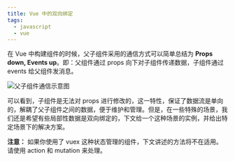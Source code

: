 ```yaml
---
title: Vue 中的双向绑定
tags:
  - javascript
  - vue
---
```


在 Vue 中构建组件的时候，父子组件采用的通信方式可以简单总结为 **Props down, Events up**。即：父组件通过 props 向下对子组件传递数据，子组件通过 events 给父组件发消息。

![父子组件通信示意图](https://vuejs.org/images/props-events.png)

可以看到，子组件是无法对 props 进行修改的，这一特性，保证了数据流是单向的，解耦了父子组件之间的数据，便于维护和管理。但是，在一些特殊的场景，我们还是希望有些局部性数据是双向绑定的，下文给一个这种场景的实例，并给出特定场景下的解决方案。

**注意：** 如果你使用了 vuex 这种状态管理的组件，下文讲述的方法将不在适用。请使用 action 和 mutation 来处理。

